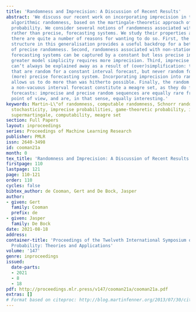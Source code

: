 ```yaml
---
title: 'Randomness and Imprecision: A Discussion of Recent Results'
abstract: 'We discuss our recent work on incorporating imprecision in the field of
  algorithmic randomness, based on the martingale-theoretic approach of game-theoretic
  probability. We consider several notions of randomness associated with interval,
  rather than precise, forecasting systems. We study their properties and argue that
  there are quite a number of reasons for wanting to do so. First, the richer mathematical
  structure in this generalisation provides a useful backdrop for a better understanding
  of precise randomness. Second, randomness associated with non-stationary precise
  forecasting systems can be captured by a constant but less precise interval forecast:
  greater model simplicity requires more imprecision. Third, imprecise randomness
  can’t always be explained away as a result of (over)simplification: there are sequences
  that are random for a constant interval forecast, but never random for any computable
  (more) precise forecasting system. Incorporating imprecision into randomness therefore
  allows us to do more than was hitherto possible. Finally, the random sequences for
  a non-vacuous interval forecast constitute a meagre set, as they do for precise
  forecasts: imprecise and precise random sequences are equally rare from a topological
  point of view, and are, in that sense, equally interesting.'
keywords: Martin-L\"of randomness, computable randomness, Schnorr randomness, computable
  stochasticity, imprecise probabilities, game-theoretic probability, interval forecast,
  supermartingale, computability, meagre set
section: Full Papers
layout: inproceedings
series: Proceedings of Machine Learning Research
publisher: PMLR
issn: 2640-3498
id: cooman21a
month: 0
tex_title: 'Randomness and Imprecision: A Discussion of Recent Results'
firstpage: 110
lastpage: 121
page: 110-121
order: 110
cycles: false
bibtex_author: de Cooman, Gert and De Bock, Jasper
author:
- given: Gert
  family: Cooman
  prefix: de
- given: Jasper
  family: De Bock
date: 2021-08-18
address:
container-title: 'Proceedings of the Twelveth International Symposium on Imprecise
  Probability: Theories and Applications'
volume: '147'
genre: inproceedings
issued:
  date-parts:
  - 2021
  - 8
  - 18
pdf: http://proceedings.mlr.press/v147/cooman21a/cooman21a.pdf
extras: []
# Format based on citeproc: http://blog.martinfenner.org/2013/07/30/citeproc-yaml-for-bibliographies/
---
```

